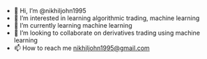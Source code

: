 - 👋 Hi, I’m @nikhiljohn1995
- 👀 I’m interested in learning algorithmic trading, machine learning
- 🌱 I’m currently learning machine learning
- 💞️ I’m looking to collaborate on derivatives trading using machine learning
- 📫 How to reach me nikhiljohn1995@gmail.com

<!---
nikhiljohn1995/nikhiljohn1995 is a ✨ special ✨ repository because its `README.md` (this file) appears on your GitHub profile.
You can click the Preview link to take a look at your changes.
--->
